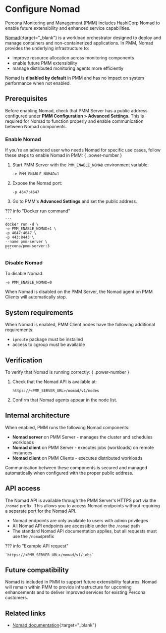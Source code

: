# Configure Nomad

Percona Monitoring and Management (PMM) includes HashiCorp Nomad to enable future extensibility and enhanced service capabilities.

[Nomad](https://www.nomadproject.io/){:target="_blank"} is a workload orchestrator designed to deploy and manage containers and non-containerized applications. In PMM, Nomad provides the underlying infrastructure to:

- improve resource allocation across monitoring components
- enable future PMM extensibility 
- manage distributed monitoring agents more efficiently

Nomad is **disabled by default** in PMM and has no impact on system performance when not enabled. 

## Prerequisites

Before enabling Nomad, check that PMM Server has a public address configured under **PMM Configuration > Advanced Settings**. This is required for Nomad to function properly and enable communication between Nomad components.

### Enable Nomad

If you're an advanced user who needs Nomad for specific use cases, follow these steps to enable Nomad in PMM:
{ .power-number }

1. Start PMM Server with the `PMM_ENABLE_NOMAD` environment variable:
   ```
   -e PMM_ENABLE_NOMAD=1
   ```

2. Expose the Nomad port:
   ```
   -p 4647:4647
   ```

3. Go to PMM's **Advanced Settings** and set the public address.

??? info "Docker run command" 

    ```
    docker run -d \
    -e PMM_ENABLE_NOMAD=1 \
    -p 4647:4647 \
    -p 443:8443 \
    --name pmm-server \
    percona/pmm-server:3
    ```

### Disable Nomad

To disable Nomad:

```
-e PMM_ENABLE_NOMAD=0
```

When Nomad is disabled on the PMM Server, the Nomad agent on PMM Clients will automatically stop.

## System requirements

When Nomad is enabled, PMM Client nodes have the following additional requirements:

-  `iproute` package must be installed
-  access to cgroup must be available

## Verification

To verify that Nomad is running correctly:
{ .power-number }

1. Check that the Nomad API is available at:
   ```
   https://<PMM_SERVER_URL>/nomad/v1/nodes
   ```

2. Confirm that Nomad agents appear in the node list.

## Internal architecture

When enabled, PMM runs the following Nomad components:

- **Nomad server** on PMM Server - manages the cluster and schedules workloads
- **Nomad client** on PMM Server - executes jobs (workloads) on remote instances
- **Nomad client** on PMM Clients - executes distributed workloads

Communication between these components is secured and managed automatically when configured with the proper public address.

## API access
The Nomad API is available through the PMM Server's HTTPS port via the `/nomad` prefix. This allows you to access Nomad endpoints without requiring a separate port for the Nomad API.

- Nomad endpoints are only available to users with admin privileges
- All Nomad API endpoints are accessible under the `/nomad` path
- The standard Nomad API documentation applies, but all requests must use the `/nomad`prefix

??? info "Example API request" 

    `https://<PMM_SERVER_URL>/nomad/v1/jobs`

## Future compatibility

Nomad is included in PMM to support future extensibility features. Nomad will remain within PMM to provide infrastructure for upcoming enhancements and to deliver improved services for existing Percona customers.

## Related links

- [Nomad documentation](https://developer.hashicorp.com/nomad/docs){:target="_blank"}

